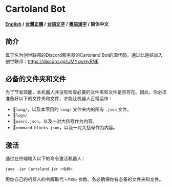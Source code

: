 # Cartoland Bot
#### [English](https://github.com/AlexCai2019/Cartoland/blob/master/README.md) / [台灣正體](https://github.com/AlexCai2019/Cartoland/blob/master/README_tw.md) / [台語文字](https://github.com/AlexCai2019/Cartoland/blob/master/README_ta.md) / [粵語漢字](https://github.com/AlexCai2019/Cartoland/blob/master/README_hk.md) / 简体中文

## 简介
属于名为创世联邦的Discord服务器的Cartoland Bot的源代码。通过此连结加入创世联邦：https://discord.gg/UMYxwHyRNE

## 必备的文件夹和文件
为了节省效能，本机器人并没有检查必要的文件夹和文件是否存在。因此，你必须准备好以下的文件夹和文件，才能让机器人正常运作：
- 📁`lang/`，以及本项目的 `lang/` 文件夹内的所有 `.json` 文件。
- 📁`logs/`
- 📄`users.json`，以及一对大括号作为内容。
- 📄`command_blocks.json`，以及一对大括号作为内容。

## 激活
通过在终端输入以下的命令激活机器人：
```
java -jar Cartoland.jar <令牌>
```
用你自己的机器人的令牌取代 `<令牌>` 参数。务必确保你有必备的文件夹和文件。